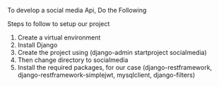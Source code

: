 To develop a social media Api, Do the Following

Steps to follow to setup our project

1. Create a virtual environment
2. Install Django
3. Create the project using (django-admin startproject socialmedia)
4. Then change directory to socialmedia
5. Install the required packages, for our case
   (django-restframework, django-restframework-simplejwt, mysqlclient, django-filters)
